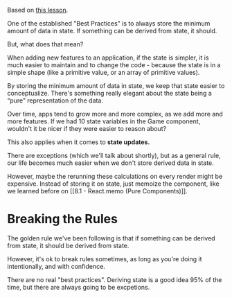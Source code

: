 Based on [this lesson](https://courses.joshwcomeau.com/joy-of-react/05-happy-practices/03-deriving-state).

One of the established "Best Practices" is to always store the minimum amount of data in state. If something can be derived from state, it should.

But, what does that mean?

When adding new features to an application, if the state is simpler, it is much easier to maintain and to change the code - because the state is in a simple shape (like a primitive value, or an array of primitive values).

By storing the minimum amount of data in state, we keep that state easier to conceptualize. There's something really elegant about the state being a “pure” representation of the data.

Over time, apps tend to grow more and more complex, as we add more and more features. If we had 10 state variables in the Game component, wouldn't it be nicer if they were easier to reason about?

This also applies when it comes to **state updates.**

There are exceptions (which we'll talk about shortly), but as a general rule, our life becomes much easier when we don't store derived data in state.

However, maybe the rerunning these calculations on every render might be expensive. Instead of storing it on state, just memoize the component, like we learned before on [[8.1 - React.memo (Pure Components)]].

# Breaking the Rules

The golden rule we've been following is that if something can be derived from state, it should be derived from state.

However, it's ok to break rules sometimes, as long as you're doing it intentionally, and with confidence.

There are no real "best practices". Deriving state is a good idea 95% of the time, but there are always going to be excpetions.

